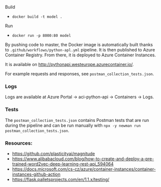 Build

- `docker build -t model .`

Run

- `docker run -p 8000:80 model`

By pushing code to master, the Docker image is automatically built thanks to
`.github/workflows/python-apl.yml` pipeline. It is then published to Azure Container Registry. From there, it is
deployed to Azure Container Instances.

It is available on http://pythonapi.westeurope.azurecontainer.io/.

For example requests and responses, see `postman_collection_tests.json`.

### Logs

Logs are available at Azure Portal -> aci-python-api -> Containers -> Logs.

### Tests

The `postman_collection_tests.json` contains Postman tests that are run during the pipeline and can be run manually
with `npx -y newman run postman_collection_tests.json`.

### Resources:

- https://github.com/plasticityai/magnitude
- https://www.alibabacloud.com/blog/how-to-create-and-deploy-a-pre-trained-word2vec-deep-learning-rest-api_594064
- https://docs.microsoft.com/cs-cz/azure/container-instances/container-instances-github-action
- https://flask.palletsprojects.com/en/1.1.x/testing/
